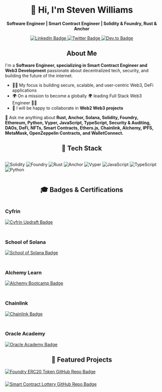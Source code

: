 <!DOCTYPE html>
<html lang="en">
<head>
  <meta charset="UTF-8">
  <meta name="viewport" content="width=device-width, initial-scale=1">
</head>
<body>
  <h1 align="center">👋 Hi, I'm Steven Williams</h1>
  <p align="center"><strong>Software Engineer | Smart Contract Engineer | Solidity &amp; Foundry, Rust &amp; Anchor</strong></p>
  <div align="center">
    <p>
      <a href="https://www.linkedin.com/in/steven-williams-2965431a7/" target="_blank">
        <img src="https://img.shields.io/badge/LinkedIn-%230077B5.svg?&style=for-the-badge&logo=linkedin&logoColor=white" alt="LinkedIn Badge"/>
      </a>
      <a href="https://x.com/IgrisAshborn" target="_blank">
        <img src="https://img.shields.io/badge/Twitter-%231DA1F2.svg?&style=for-the-badge&logo=twitter&logoColor=white" alt="Twitter Badge"/>
      </a>
      <a href="https://dev.to/igris_ashborn" target="_blank">
        <img src="https://img.shields.io/badge/Dev.to-%230A0A0A.svg?&style=for-the-badge&logo=devdotto&logoColor=white" alt="Dev.to Badge"/>
      </a>
    </p>
  </div>

  <h2 align="center">About Me</h2>
  <p>
    I'm a <strong>Software Engineer, specializing in Smart Contract Engineer and Web3 Development</strong> passionate about decentralized tech, security, and building the future of the internet.
  </p>
  <ul>
    <li>👨‍💻 My focus is building secure, scalable, and user-centric Web3, DeFi applications</li>
    <li>🌍 On a mission to become a globally 🌍 leading Full Stack Web3 Engineer 👨‍💻</li>
    <li>👯 I will be happy to collaborate in <strong>Web2 Web3 projects</strong></li>
  </ul>

  <p>💬 Ask me anything about <strong>Rust, Anchor, Solana, Solidity, Foundry, Ethereum, Python, Vyper, JavaScript, TypeScript, Security &amp; Auditing, DAOs, DeFi, NFTs, Smart Contracts, Ethers.js, Chainlink, Alchemy, IPFS, MetaMask, OpenZeppelin Contracts, and WalletConnect.</strong></p>

  <h2 align="center">🚀 Tech Stack</h2>
  <div style="display: flex; flex-wrap: wrap; gap: 10px; align-items: center;">
    <p>
      <img src="https://img.shields.io/badge/Solidity-%23363636.svg?style=for-the-badge&logo=solidity&logoColor=white" alt="Solidity" />
      <img src="https://img.shields.io/badge/Foundry-%23555555.svg?style=for-the-badge&logo=foundry&logoColor=white" alt="Foundry" />
      <img src="https://img.shields.io/badge/Rust-%23000000.svg?style=for-the-badge&logo=rust&logoColor=white" alt="Rust" />
      <img src="https://img.shields.io/badge/Anchor-%23005483.svg?style=for-the-badge&logo=solana&logoColor=white" alt="Anchor" />
      <img src="https://img.shields.io/badge/Vyper-%23734f96.svg?style=for-the-badge&logo=python&logoColor=white" alt="Vyper" />
      <img src="https://img.shields.io/badge/JavaScript-%23f7df1e.svg?style=for-the-badge&logo=javascript&logoColor=black" alt="JavaScript" />
      <img src="https://img.shields.io/badge/TypeScript-%23007acc.svg?style=for-the-badge&logo=typescript&logoColor=white" alt="TypeScript" />
      <img src="https://img.shields.io/badge/Python-%233776AB.svg?style=for-the-badge&logo=python&logoColor=white" alt="Python" />
    </p>
  </div>
  <h2 align="center">🎓 Badges & Certifications</h2>
    <!-- Flex Container with Columns -->
    <div style="display: flex; flex-wrap: wrap; gap: 24px;">
      <!-- Cyfrin -->
      <div style="flex: 1; min-width: 250px;">
        <h3>Cyfrin</h3>
        <div style="display: flex; gap: 10px; flex-wrap: wrap; align-items: center;">
          <a href="https://updraft.cyfrin.io" target="_blank">
            <img src="https://img.shields.io/badge/Cyfrin%20Updraft-%23000.svg?style=for-the-badge&logo=ethereum&logoColor=white" alt="Cyfrin Updraft Badge" />
          </a>
        </div>
      </div>
      <!-- Ackee Blockchain Security -->
      <div style="flex: 1; min-width: 250px;">
        <h3>School of Solana</h3>
        <div style="display: flex; gap: 10px; flex-wrap: wrap; align-items: center;">
          <a href="https://solana.ackee.xyz" target="_blank">
            <img src="https://img.shields.io/badge/School%20of%20Solana-%237357D4.svg?style=for-the-badge&logo=solana&logoColor=white" alt="School of Solana Badge" />
          </a>
        </div>
      </div>
      <!-- AlchemyLearn -->
      <div style="flex: 1; min-width: 250px;">
        <h3>Alchemy Learn</h3>
        <div style="display: flex; gap: 10px; flex-wrap: wrap; align-items: center;">
          <a href="https://www.alchemy.com/learn" target="_blank">
            <img src="https://img.shields.io/badge/Ethereum%20Developer%20Bootcamp-%230000FF.svg?style=for-the-badge&logo=alchemy&logoColor=white" alt="Alchemy Bootcamp Badge" />
          </a>
        </div>
      </div>
      <!-- Chainlink -->
      <div style="flex: 1; min-width: 250px;">
        <h3>Chainlink</h3>
        <div style="display: flex; gap: 10px; flex-wrap: wrap; align-items: center;">
          <a href="https://chain.link" target="_blank">
            <img src="https://img.shields.io/badge/Chainlink%20Certified-%230062FF.svg?style=for-the-badge&logo=chainlink&logoColor=white" alt="Chainlink Badge" />
          </a>
        </div>
      </div>
      <!-- Oracle Academy -->
      <div style="flex: 1; min-width: 250px;">
        <h3>Oracle Academy</h3>
        <div style="display: flex; gap: 10px; flex-wrap: wrap; align-items: center;">
          <a href="https://academy.oracle.com" target="_blank">
            <img src="https://img.shields.io/badge/Oracle%20Academy-%23F80000.svg?style=for-the-badge&logo=oracle&logoColor=white" alt="Oracle Academy Badge" />
          </a>
        </div>
      </div>
    </div>
  <!-- <h2>📊 GitHub Stats</h2>
    GitHub Stats Card
    <img src="https://github-readme-stats.vercel.app/api?username=StevenWilliams198318&show_icons=true&theme=radical" alt="Steven's GitHub Stats" />
    -->
  <h2 align="center">🚀 Featured Projects</h2>
    <div style="display: flex; flex-wrap: wrap; gap: 24px;">
      <!-- Foundry ERC20 Token Project -->
      <div style="flex: 1; min-width: 250px;">
        <a href="https://github.com/StevenWilliams198318/FoundryERC20Token" target="_blank">
          <img src="https://img.shields.io/github/stars/StevenWilliams198318/FoundryERC20Token?style=for-the-badge&label=Foundry%20ERC20%20Token&logo=github" alt="Foundry ERC20 Token GitHub Repo Badge" />
        </a>
      </div>
      <div style="flex: 1; min-width: 250px;">
        <!-- Smart Contract Lottery Project -->
        <a href="https://github.com/StevenWilliams198318/0x03-Smart_Contract_Lottery" target="_blank">
          <img src="https://img.shields.io/github/stars/StevenWilliams198318/0x03-Smart_Contract_Lottery?style=for-the-badge&label=Smart%20Contract%20Lottery&logo=github" alt="Smart Contract Lottery GitHub Repo Badge" />
        </a>
      </div>
    </div>

</body>
</html>

